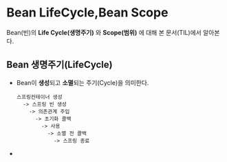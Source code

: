 # Bean LifeCycle,Bean Scope
Bean(빈)의 **Life Cycle(생명주기)** 와 **Scope(범위)** 에 대해 본 문서(TIL)에서 알아본다.
## Bean 생명주기(LifeCycle)
+ Bean이 **생성**되고 **소멸**되는 주기(Cycle)을 의미한다.
    ```
    스프링컨테이너 생성
      -> 스프링 빈 생성
        -> 의존관계 주입
          -> 초기화 콜백
            -> 사용
              -> 소멸 전 콜백
                -> 스프링 종료
    ```
+ 